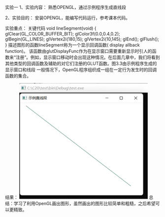 实验一
1、实验内容：
熟悉OPENGL，通过示例程序生成直线段

2、实验目的：
安装OPENGL，能编写代码运行，参考课本代码。
    
实验重点：
关键代码
void lineSegment(void)
{
    glClear(GL_COLOR_BUFFER_BIT);
    glColor3f(0.0,0.4,0.2);
    glBegin(GL_LINES);
      glVertex2i(180,15);
      glVertex2i(10,145);
    glEnd();
    glFlush();
}
描述图形的函数lineSegment称为一个显示回调函数( display allback function)。 该函数由glutDisplayFunc作为在显示窗口需要重新显示时引人的函数来“注册”。例如，显示窗口移动时会出现这种情况。在后面几章中，我们将看到其他类型的回调函数及辅助的对它们注册的GLUT函数。图3.3由示例程序生成的显示窗口和线段 一般情况下，OpenGL程序组织成一组在一定行为发生时的回调函数的集合。

结果：
![Image text](https://github.com/Bagery001/-/blob/main/%E6%9D%8E%E6%9E%97%E8%94%93-20201050336/work1/%E5%AE%9E%E9%AA%8C1.jpg)
总结：学习了利用OpenGL画出图形，虽然画出的图形比较简单和粗糙，之后希望可以更精致。
